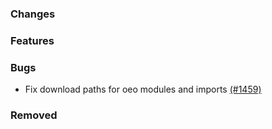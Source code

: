 ### Changes

### Features

### Bugs

- Fix download paths for oeo modules and imports [(#1459)](https://github.com/OpenEnergyPlatform/oeplatform/pull/1459)

### Removed
